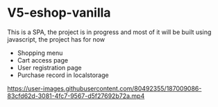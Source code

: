 # V5-eshop-vanilla
 This is a SPA, the project is in progress and most of it will be built using javascript, the project has for now
 
- Shopping menu
- Cart access page
- User registration page
- Purchase record in localstorage


https://user-images.githubusercontent.com/80492355/187009086-83cfd62d-3081-4fc7-9567-d5f27692b72a.mp4

